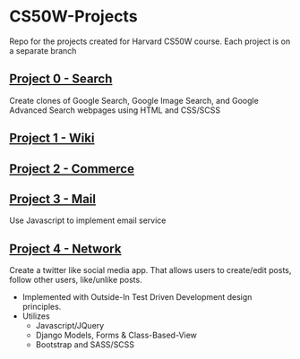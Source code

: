 # CS50W-Projects
Repo for the projects created for Harvard CS50W course. Each project is on a separate branch

## [Project 0 - Search](https://github.com/kevinbeirne1/CS50W-Projects/tree/Project_0-Search)
Create clones of Google Search, Google Image Search, and Google Advanced Search webpages using HTML and CSS/SCSS

## [Project 1 - Wiki](https://github.com/kevinbeirne1/CS50W-Projects/tree/Project_1-Wiki)

## [Project 2 - Commerce](https://github.com/kevinbeirne1/CS50W-Projects/tree/Project_2-Commerce)

## [Project 3 - Mail](https://github.com/kevinbeirne1/CS50W-Projects/tree/Project_3-Mail)
  Use Javascript to implement email service

## [Project 4 - Network](https://github.com/kevinbeirne1/CS50W-Projects/tree/Project_4-Network)
  Create a twitter like social media app. That allows users to create/edit posts, follow other users, like/unlike posts. 
  - Implemented with Outside-In Test Driven Development design principles.
  - Utilizes 
    - Javascript/JQuery
    - Django Models, Forms & Class-Based-View
    - Bootstrap and SASS/SCSS
